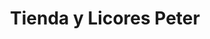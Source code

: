 ---
title: "Tienda y Licores Peter"
url: /quetzaltenango/tienda-y-licores-peter/
shop: Allgemein
---